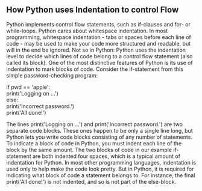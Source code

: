 


## How Python uses Indentation to control Flow   
Python implements control flow statements, such as if-clauses and for- or while-loops. Python cares about whitespace indentation. In most programming, whitespace indentation - tabs or spaces before each line of code - may be used to make your code more structured and readable, but will in the end be ignored. Not so in Python: Python uses the indentation level to decide which lines of code belong to a control flow statement (also called its block). One of the most distinctive features of Python is its use of indentation to mark blocks of code. Consider the if-statement from this simple password-checking program:   
   

if pwd == 'apple':   
    print('Logging on ...')    
else:   
    print('Incorrect password.')    
print('All done!')     
  

The lines print('Logging on ...') and print('Incorrect password.') are two separate code blocks. These ones happen to be only a single line long, but Python lets you write code blocks consisting of any number of statements.
To indicate a block of code in Python, you must indent each line of the block by the same amount. The two blocks of code in our example if-statement are both indented four spaces, which is a typical amount of indentation for Python.
In most other programming languages, indentation is used only to help make the code look pretty. But in Python, it is required for indicating what block of code a statement belongs to. For instance, the final print('All done!') is not indented, and so is not part of the else-block.

